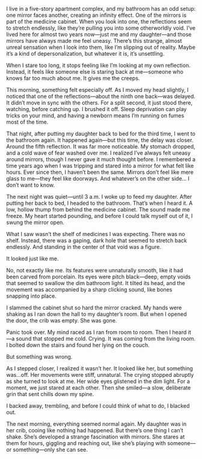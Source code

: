 I live in a five-story apartment complex, and my bathroom has an odd setup: one mirror faces another, creating an infinity effect. One of the mirrors is part of the medicine cabinet. When you look into one, the reflections seem to stretch endlessly, like they’re pulling you into some otherworldly void. I’ve lived here for almost two years now—just me and my daughter—and those mirrors have always made me feel uneasy. There’s this strange, almost unreal sensation when I look into them, like I’m slipping out of reality. Maybe it’s a kind of depersonalization, but whatever it is, it’s unsettling.

When I stare too long, it stops feeling like I’m looking at my own reflection. Instead, it feels like someone else is staring back at me—someone who knows far too much about me. It gives me the creeps.

This morning, something felt especially off. As I moved my head slightly, I noticed that one of the reflections—about the ninth one back—was delayed. It didn’t move in sync with the others. For a split second, it just stood there, watching, before catching up. I brushed it off. Sleep deprivation can play tricks on your mind, and having a newborn means I’m running on fumes most of the time.

That night, after putting my daughter back to bed for the third time, I went to the bathroom again. It happened again—but this time, the delay was closer. Around the fifth reflection. It was far more noticeable. My stomach dropped, and a cold wave of fear washed over me. I realized I’ve always felt uneasy around mirrors, though I never gave it much thought before. I remembered a time years ago when I was tripping and stared into a mirror for what felt like hours. Ever since then, I haven’t been the same. Mirrors don’t feel like mere glass to me—they feel like doorways. And whatever’s on the other side... I don’t want to know.

The next night was quiet—until 3 a.m. I woke up to feed my daughter. After putting her back to bed, I headed to the bathroom. That’s when I heard it. A low, hollow thump from behind the medicine cabinet. The sound made me freeze. My heart started pounding, and before I could talk myself out of it, I swung the mirror open.

What I saw wasn’t the shelf of medicines I was expecting. There was no shelf. Instead, there was a gaping, dark hole that seemed to stretch back endlessly. And standing in the center of that void was a figure.

It looked just like me.

No, not exactly like me. Its features were unnaturally smooth, like it had been carved from porcelain. Its eyes were pitch black—deep, empty voids that seemed to swallow the dim bathroom light. It tilted its head, and the movement was accompanied by a sharp clicking sound, like bones snapping into place.

I slammed the cabinet shut so hard the mirror cracked. My hands were shaking as I ran down the hall to my daughter’s room. But when I opened the door, the crib was empty. She was gone.

Panic took over. My mind raced as I ran from room to room. Then I heard it—a sound that stopped me cold. Crying. It was coming from the living room. I bolted down the stairs and found her lying on the couch.

But something was wrong.

As I stepped closer, I realized it wasn’t her. It looked like her, but something was...off. Her movements were stiff, unnatural. The crying stopped abruptly as she turned to look at me. Her wide eyes glistened in the dim light. For a moment, we just stared at each other. Then she smiled—a slow, deliberate grin that sent chills down my spine.

I backed away, trembling, and before I could think of what to do, I blacked out.

The next morning, everything seemed normal again. My daughter was in her crib, cooing like nothing had happened. But there’s one thing I can’t shake. She’s developed a strange fascination with mirrors. She stares at them for hours, giggling and reaching out, like she’s playing with someone—or something—only she can see.
